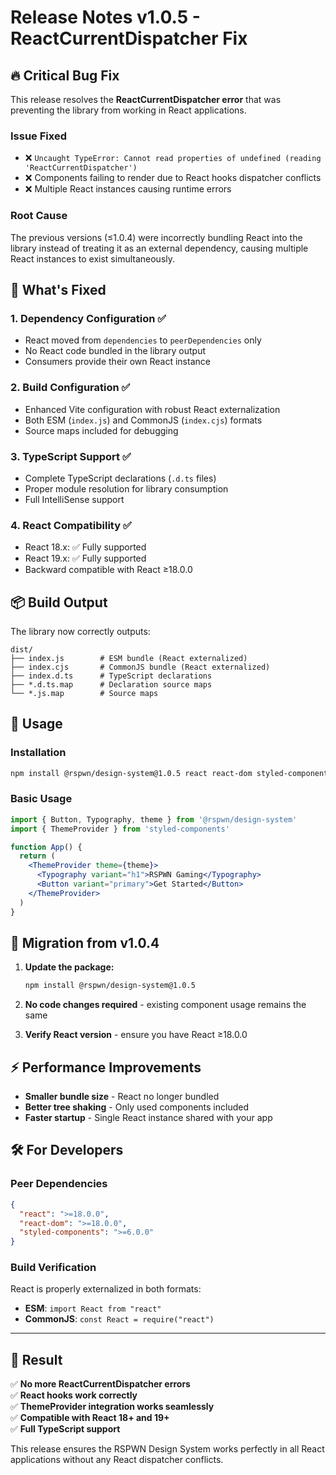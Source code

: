 # Release Notes v1.0.5 - ReactCurrentDispatcher Fix

## 🔥 **Critical Bug Fix**
This release resolves the **ReactCurrentDispatcher error** that was preventing the library from working in React applications.

### **Issue Fixed**
- ❌ `Uncaught TypeError: Cannot read properties of undefined (reading 'ReactCurrentDispatcher')`
- ❌ Components failing to render due to React hooks dispatcher conflicts
- ❌ Multiple React instances causing runtime errors

### **Root Cause**
The previous versions (≤1.0.4) were incorrectly bundling React into the library instead of treating it as an external dependency, causing multiple React instances to exist simultaneously.

## 🚀 **What's Fixed**

### **1. Dependency Configuration** ✅
- React moved from `dependencies` to `peerDependencies` only
- No React code bundled in the library output
- Consumers provide their own React instance

### **2. Build Configuration** ✅
- Enhanced Vite configuration with robust React externalization
- Both ESM (`index.js`) and CommonJS (`index.cjs`) formats
- Source maps included for debugging

### **3. TypeScript Support** ✅
- Complete TypeScript declarations (`.d.ts` files)
- Proper module resolution for library consumption
- Full IntelliSense support

### **4. React Compatibility** ✅
- React 18.x: ✅ Fully supported
- React 19.x: ✅ Fully supported
- Backward compatible with React ≥18.0.0

## 📦 **Build Output**

The library now correctly outputs:
```
dist/
├── index.js        # ESM bundle (React externalized)
├── index.cjs       # CommonJS bundle (React externalized)
├── index.d.ts      # TypeScript declarations
├── *.d.ts.map      # Declaration source maps
└── *.js.map        # Source maps
```

## 🎯 **Usage**

### Installation
```bash
npm install @rspwn/design-system@1.0.5 react react-dom styled-components
```

### Basic Usage
```jsx
import { Button, Typography, theme } from '@rspwn/design-system'
import { ThemeProvider } from 'styled-components'

function App() {
  return (
    <ThemeProvider theme={theme}>
      <Typography variant="h1">RSPWN Gaming</Typography>
      <Button variant="primary">Get Started</Button>
    </ThemeProvider>
  )
}
```

## 🔧 **Migration from v1.0.4**

1. **Update the package:**
   ```bash
   npm install @rspwn/design-system@1.0.5
   ```

2. **No code changes required** - existing component usage remains the same

3. **Verify React version** - ensure you have React ≥18.0.0

## ⚡ **Performance Improvements**

- **Smaller bundle size** - React no longer bundled
- **Better tree shaking** - Only used components included
- **Faster startup** - Single React instance shared with your app

## 🛠 **For Developers**

### Peer Dependencies
```json
{
  "react": ">=18.0.0",
  "react-dom": ">=18.0.0", 
  "styled-components": ">=6.0.0"
}
```

### Build Verification
React is properly externalized in both formats:
- **ESM**: `import React from "react"`
- **CommonJS**: `const React = require("react")`

---

## 🎉 **Result**

✅ **No more ReactCurrentDispatcher errors**  
✅ **React hooks work correctly**  
✅ **ThemeProvider integration works seamlessly**  
✅ **Compatible with React 18+ and 19+**  
✅ **Full TypeScript support**  

This release ensures the RSPWN Design System works perfectly in all React applications without any React dispatcher conflicts.